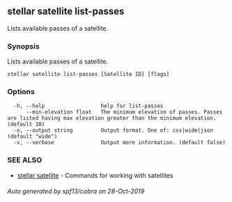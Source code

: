 ## stellar satellite list-passes

Lists available passes of a satellite.

### Synopsis

Lists available passes of a satellite.

```
stellar satellite list-passes [Satellite ID] [flags]
```

### Options

```
  -h, --help                  help for list-passes
      --min-elevation float   The minimum elevation of passes. Passes are listed having max elevation greater than the minimum elevation. (default 10)
  -o, --output string         Output format. One of: csv|wide|json (default "wide")
  -v, --verbose               Output more information. (default false)
```

### SEE ALSO

* [stellar satellite](stellar_satellite.md)	 - Commands for working with satellites

###### Auto generated by spf13/cobra on 28-Oct-2019
